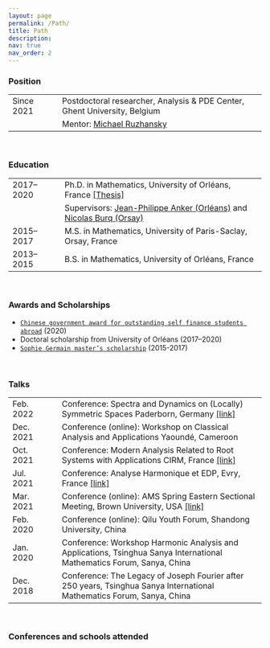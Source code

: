 ```yaml
---
layout: page
permalink: /Path/
title: Path
description: 
nav: true
nav_order: 2
---
```


### Position

<table style="table-layout:fixed;">
<tr>           
  <td width="150">Since 2021</td>
  <td width="10"> </td>
  <td width="1500">
    Postdoctoral researcher, Analysis & PDE Center, Ghent University, Belgium</td>
</tr>
<tr>           
  <td width="150"> </td>
  <td width="10"> </td>
  <td width="1500">
    Mentor: <a href="https://ruzhansky.org">Michael Ruzhansky</a></td>
</tr>  
</table>

<br>

### Education

<table style="table-layout:fixed;">
<tr>           
  <td width="150">2017–2020</td>
  <td width="10"> </td>
  <td width="1500">
    Ph.D. in Mathematics, University of Orléans, France
    <a href='https://tel.archives-ouvertes.fr/tel-03042468v2/document'>[Thesis]</a></td>
</tr>
<tr>           
  <td width="150"> </td>
  <td width="10"> </td>
  <td width="1500">Supervisors:
    <a href='https://www.idpoisson.fr/anker/'>Jean-Philippe Anker (Orléans)</a> and
    <a href='https://www.imo.universite-paris-saclay.fr/~nb/'>Nicolas Burq (Orsay)</a></td>
</tr>

<tr>           
  <td width="150">2015–2017</td>
  <td width="10"> </td>
  <td width="1500">M.S. in Mathematics, University of Paris-Saclay, Orsay, France</td>
</tr>  

<tr>           
  <td width="150">2013–2015</td>
  <td width="10"> </td>
  <td width="1500">B.S. in Mathematics, University of Orléans, France</td>
</tr>   
</table>

<br>

### Awards and Scholarships

- [`Chinese government award for outstanding self finance students abroad`](https://en.wikipedia.org/wiki/Chinese_government_award_for_outstanding_self_finance_students_abroad) (2020)
- Doctoral scholarship from University of Orléans (2017–2020)
- [`Sophie Germain master’s scholarship`](https://www.fondation-hadamard.fr/en/master-master-scholarship/master-491-call-applications) (2015-2017) 

<br>

### Talks

<table style="table-layout:fixed;">
<tr>           
  <td width="150">Feb. 2022</td>
  <td width="10"> </td>
  <td width="1500">Conference: Spectra and Dynamics on (Locally) Symmetric Spaces Paderborn, Germany
                   <a href='https://math.uni-paderborn.de/conferences/sdlss'>[link]</a></td></td>
</tr>
<tr>           
  <td width="150">Dec. 2021</td>
  <td width="10"> </td>
  <td width="1500">Conference (online): Workshop on Classical Analysis and Applications Yaoundé, Cameroon</td>
</tr>
<tr>           
  <td width="150">Oct. 2021</td>
  <td width="10"> </td>
  <td width="1500">Conference: Modern Analysis Related to Root Systems with Applications CIRM, France
                   <a href='https://conferences.cirm-math.fr/2404.html'>[link]</a></td>
</tr>  
<tr>           
  <td width="150">Jul. 2021</td>
  <td width="10"> </td>
  <td width="1500">Conference: Analyse Harmonique et EDP, Evry, France
    <a href='https://analyse-et-edp.sciencesconf.org/resource/page/id/1'>[link]</a></td>
</tr>  
<tr>           
  <td width="150">Mar. 2021</td>
  <td width="10"> </td>
  <td width="1500">Conference (online): AMS Spring Eastern Sectional Meeting, Brown University, USA
                   <a href='https://www.ams.org/meetings/sectional/2284_program_ss16.html'>[link]</a></td>
</tr>  
<tr>           
  <td width="150">Feb. 2020</td>
  <td width="10"> </td>
  <td width="1500">Conference (online): Qilu Youth Forum, Shandong University, China</td>
</tr>    
<tr>           
  <td width="150">Jan. 2020</td>
  <td width="10"> </td>
  <td width="1500">Conference: Workshop Harmonic Analysis and Applications, Tsinghua Sanya International Mathematics Forum, Sanya, China</td>
</tr>
<tr>           
  <td width="150">Dec. 2018</td>
  <td width="10"> </td>
  <td width="1500">Conference: The Legacy of Joseph Fourier after 250 years, Tsinghua Sanya International Mathematics Forum, Sanya, China</td>
</tr>    
</table>

<br>

### Conferences and schools attended
